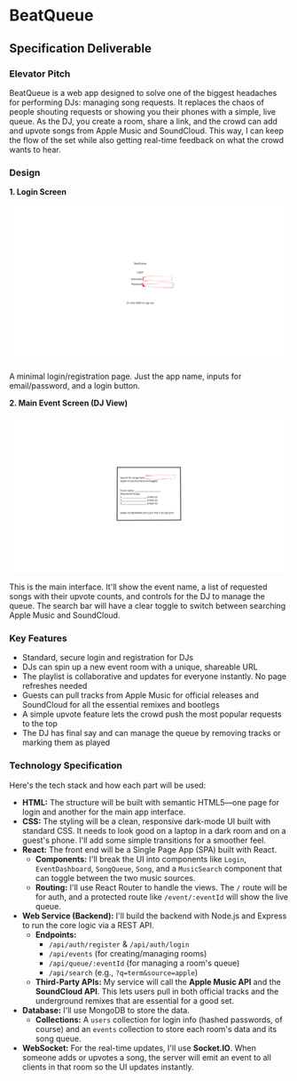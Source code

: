 # BeatQueue

## Specification Deliverable

### Elevator Pitch

BeatQueue is a web app designed to solve one of the biggest headaches for performing DJs: managing song requests. It replaces the chaos of people shouting requests or showing you their phones with a simple, live queue. As the DJ, you create a room, share a link, and the crowd can add and upvote songs from Apple Music and SoundCloud. This way, I can keep the flow of the set while also getting real-time feedback on what the crowd wants to hear.

### Design

**1. Login Screen**

![Login Screen Sketch](BeatQueue.png)

A minimal login/registration page. Just the app name, inputs for email/password, and a login button.

**2. Main Event Screen (DJ View)**

![Main Event Screen Sketch](c.png)

This is the main interface. It'll show the event name, a list of requested songs with their upvote counts, and controls for the DJ to manage the queue. The search bar will have a clear toggle to switch between searching Apple Music and SoundCloud.

### Key Features

- Standard, secure login and registration for DJs
- DJs can spin up a new event room with a unique, shareable URL
- The playlist is collaborative and updates for everyone instantly. No page refreshes needed
- Guests can pull tracks from Apple Music for official releases and SoundCloud for all the essential remixes and bootlegs
- A simple upvote feature lets the crowd push the most popular requests to the top
- The DJ has final say and can manage the queue by removing tracks or marking them as played

### Technology Specification

Here's the tech stack and how each part will be used:

*   **HTML:** The structure will be built with semantic HTML5—one page for login and another for the main app interface.
*   **CSS:** The styling will be a clean, responsive dark-mode UI built with standard CSS. It needs to look good on a laptop in a dark room and on a guest's phone. I'll add some simple transitions for a smoother feel.
*   **React:** The front end will be a Single Page App (SPA) built with React.
    *   **Components:** I'll break the UI into components like `Login`, `EventDashboard`, `SongQueue`, `Song`, and a `MusicSearch` component that can toggle between the two music sources.
    *   **Routing:** I'll use React Router to handle the views. The `/` route will be for auth, and a protected route like `/event/:eventId` will show the live queue.
*   **Web Service (Backend):** I'll build the backend with Node.js and Express to run the core logic via a REST API.
    *   **Endpoints:**
        *   `/api/auth/register` & `/api/auth/login`
        *   `/api/events` (for creating/managing rooms)
        *   `/api/queue/:eventId` (for managing a room's queue)
        *   `/api/search` (e.g., `?q=term&source=apple`)
    *   **Third-Party APIs:** My service will call the **Apple Music API** and the **SoundCloud API**. This lets users pull in both official tracks and the underground remixes that are essential for a good set.
*   **Database:** I'll use MongoDB to store the data.
    *   **Collections:** A `users` collection for login info (hashed passwords, of course) and an `events` collection to store each room's data and its song queue.
*   **WebSocket:** For the real-time updates, I'll use **Socket.IO**. When someone adds or upvotes a song, the server will emit an event to all clients in that room so the UI updates instantly.

